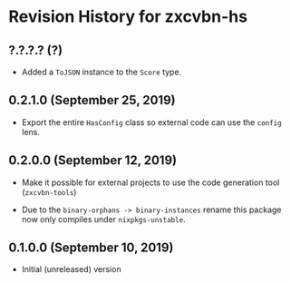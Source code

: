 Revision History for zxcvbn-hs
==============================

?.?.?.? (?)
----------------------------

  * Added a `ToJSON` instance to the `Score` type.


0.2.1.0 (September 25, 2019)
----------------------------

  * Export the entire `HasConfig` class so external code can use the
    `config` lens.

0.2.0.0 (September 12, 2019)
----------------------------

  * Make it possible for external projects to use the code generation
    tool (`zxcvbn-tools`)

  * Due to the `binary-orphans -> binary-instances` rename this
    package now only compiles under `nixpkgs-unstable`.

0.1.0.0 (September 10, 2019)
----------------------------

  * Initial (unreleased) version
